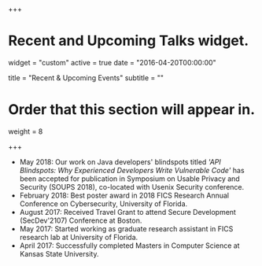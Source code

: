 +++
# Recent and Upcoming Talks widget.
widget = "custom"
active = true
date = "2016-04-20T00:00:00"

title = "Recent & Upcoming Events"
subtitle = ""

# Order that this section will appear in.
weight = 8

+++
- May 2018: Our work on Java developers' blindspots titled *'API Blindspots: Why
Experienced Developers Write Vulnerable Code'* has been accepted for publication in Symposium on Usable Privacy and Security (SOUPS 2018), co-located with Usenix Security conference.
- February 2018: Best poster award in 2018 FICS Research Annual Conference on Cybersecurity, University of Florida.
- August 2017: Received Travel Grant to attend Secure Development (SecDev'2107) Conference at Boston.
- May 2017: Started working as graduate research assistant in FICS research lab at University of Florida.
- April 2017: Successfully completed Masters in Computer Science at Kansas State University.
